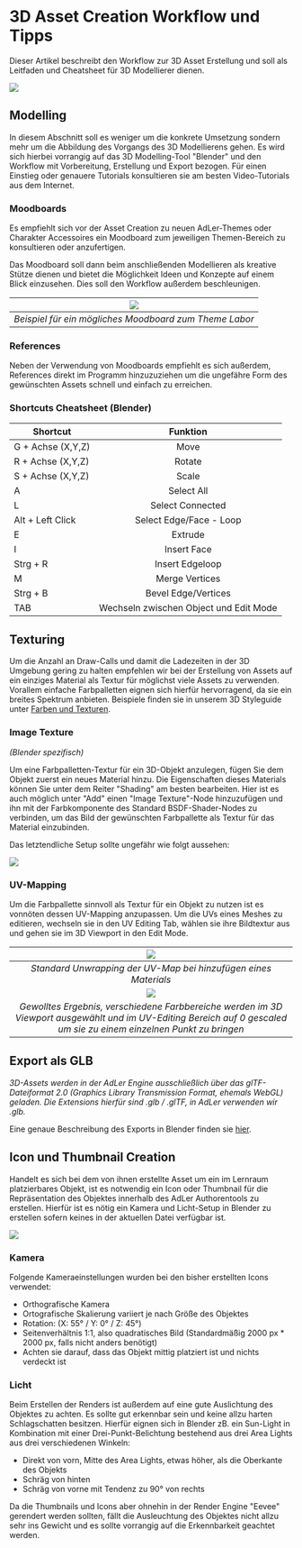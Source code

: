#    3D Asset Creation Workflow und Tipps

Dieser Artikel beschreibt den Workflow zur 3D Asset Erstellung und soll als Leitfaden und Cheatsheet für 3D Modellierer dienen.

![](ImageAssetworkflowHead.png)

## Modelling
In diesem Abschnitt soll es weniger um die konkrete Umsetzung sondern mehr um die Abbildung des Vorgangs des 
3D Modellierens gehen. Es wird sich hierbei vorrangig auf das 3D Modelling-Tool "Blender" und den Workflow mit Vorbereitung, Erstellung und Export bezogen. Für einen Einstieg oder
genauere Tutorials konsultieren sie am besten Video-Tutorials aus dem Internet.

### Moodboards
Es empfiehlt sich vor der Asset Creation zu neuen AdLer-Themes oder Charakter Accessoires ein Moodboard zum jeweiligen Themen-Bereich
zu konsultieren oder anzufertigen.

Das Moodboard soll dann beim anschließenden Modellieren als kreative Stütze dienen und bietet die Möglichkeit 
Ideen und Konzepte auf einem Blick einzusehen. Dies soll den Workflow außerdem beschleunigen.

|         ![](ImageAssetworkflowMoodboard.PNG)         |
|------------------------------------------------------|
| _Beispiel für ein mögliches Moodboard zum Theme Labor_ |

### References
Neben der Verwendung von Moodboards empfiehlt es sich außerdem, References direkt im Programm hinzuzuziehen um die ungefähre
Form des gewünschten Assets schnell und einfach zu erreichen.

### Shortcuts Cheatsheet (Blender)

| **Shortcut**      |              **Funktion**              |
|-------------------|:--------------------------------------:|
| G + Achse (X,Y,Z) |                  Move                  |
| R + Achse (X,Y,Z) |                 Rotate                 |
| S + Achse (X,Y,Z) |                 Scale                  |
| A                 |               Select All               |
| L                 |            Select Connected            |
| Alt + Left Click  |        Select Edge/Face - Loop         |
| E                 |                Extrude                 |
| I                 |              Insert Face               |
| Strg + R          |            Insert Edgeloop             |
| M                 |             Merge Vertices             |
| Strg + B          |          Bevel Edge/Vertices           |
| TAB               | Wechseln zwischen Object und Edit Mode |


## Texturing
Um die Anzahl an Draw-Calls und damit die Ladezeiten in der 3D Umgebung gering zu halten empfehlen wir bei der Erstellung
von Assets auf ein einziges Material als Textur für möglichst viele Assets zu verwenden. Vorallem einfache Farbpalletten eignen
sich hierfür hervorragend, da sie ein breites Spektrum anbieten. Beispiele finden sie in unserem 3D Styleguide unter [Farben und Texturen](http://localhost:63342/Documentation/preview/styleguide-3d-engine.html#2-farben-und-texturen).

### Image Texture
_(Blender spezifisch)_

Um eine Farbpalletten-Textur für ein 3D-Objekt anzulegen, fügen Sie dem Objekt zuerst ein neues Material hinzu.
Die Eigenschaften dieses Materials können Sie unter dem Reiter "Shading" am besten bearbeiten. Hier ist es auch möglich unter "Add" einen "Image Texture"-Node hinzuzufügen
und ihn mit der Farbkomponente des Standard BSDF-Shader-Nodes zu verbinden, um das Bild der gewünschten Farbpallette als Textur für das Material einzubinden.

Das letztendliche Setup sollte ungefähr wie folgt aussehen:

![](ImageAssetworkflowTextureNode.PNG)


### UV-Mapping

Um die Farbpallette sinnvoll als Textur für ein Objekt zu nutzen ist es vonnöten dessen UV-Mapping anzupassen.
Um die UVs eines Meshes zu editieren, wechseln sie in den UV Editing Tab, wählen sie ihre Bildtextur aus und gehen sie im 3D Viewport in den Edit Mode.

|                                                                  ![](ImageAssetworkflowUVstart.PNG)                                                                  |
|:--------------------------------------------------------------------------------------------------------------------------------------------------------------------:|
|                                                   _Standard Unwrapping der UV-Map bei hinzufügen eines Materials_                                                    |
|                                                                 ![](ImageAssetworkflowUVfinish.PNG)                                                                  |
| _Gewolltes Ergebnis, verschiedene Farbbereiche werden im 3D Viewport ausgewählt und im UV-Editing Bereich auf 0 gescaled um sie zu einem einzelnen Punkt zu bringen_ |


## Export als GLB
_3D-Assets werden in der AdLer Engine ausschließlich über das glTF-Dateiformat 2.0 (Graphics Library Transmission Format, ehemals WebGL) geladen. Die Extensions hierfür sind .glb / .glTF, in AdLer verwenden wir .glb._

Eine genaue Beschreibung des Exports in Blender finden sie [hier](http://localhost:63342/Documentation/preview/gltf-3d-format.html#export-in-blender).


## Icon und Thumbnail Creation

Handelt es sich bei dem von ihnen erstellte Asset um ein im Lernraum platzierbares Objekt, ist es notwendig ein Icon oder Thumbnail
für die Repräsentation des Objektes innerhalb des AdLer Authorentools zu erstellen.
Hierfür ist es nötig ein Kamera und Licht-Setup in Blender zu erstellen sofern keines in der aktuellen Datei verfügbar ist.

![](ImageAssetworkflowIcon.png)

### Kamera

Folgende Kameraeinstellungen wurden bei den bisher erstellten Icons verwendet:
- Orthografische Kamera
- Ortografische Skalierung variiert je nach Größe des Objektes
- Rotation: (X: 55° / Y: 0° / Z: 45°)
- Seitenverhältnis 1:1, also quadratisches Bild (Standardmäßig 2000 px * 2000 px, falls nicht anders benötigt)
- Achten sie darauf, dass das Objekt mittig platziert ist und nichts verdeckt ist

### Licht

Beim Erstellen der Renders ist außerdem auf eine gute Auslichtung des Objektes zu achten.
Es sollte gut erkennbar sein und keine allzu harten Schlagschatten besitzen.
Hierfür eignen sich in Blender zB. ein Sun-Light in Kombination mit einer Drei-Punkt-Belichtung bestehend aus drei Area Lights aus drei verschiedenen Winkeln:

- Direkt von vorn, Mitte des Area Lights, etwas höher, als die Oberkante des Objekts
- Schräg von hinten
- Schräg von vorne mit Tendenz zu 90° von rechts

Da die Thumbnails und Icons aber ohnehin in der Render Engine "Eevee" gerendert werden sollten, fällt die Ausleuchtung des Objektes nicht allzu sehr ins Gewicht und es sollte vorrangig auf die Erkennbarkeit geachtet werden.


